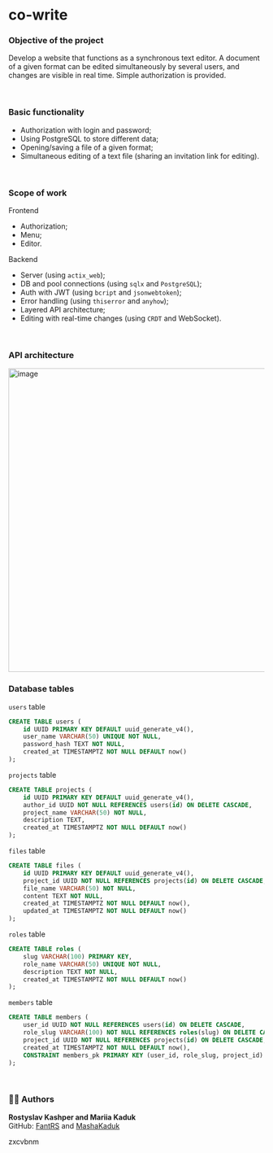 # co-write

### Objective of the project
Develop a website that functions as a synchronous 
text editor. A document of a given format can be edited simultaneously by several
users, and changes are visible in real time. Simple authorization is provided.

<br>

### Basic functionality
* Authorization with login and password;
* Using PostgreSQL to store different data;
* Opening/saving a file of a given format;
* Simultaneous editing of a text file (sharing an invitation link for editing).

<br>

### Scope of work
Frontend

* Authorization;
* Menu;
* Editor.

Backend

* Server (using `actix_web`);
* DB and pool connections (using `sqlx` and `PostgreSQL`);
* Auth with JWT (using `bcript` and `jsonwebtoken`);
* Error handling (using `thiserror` and `anyhow`);
* Layered API architecture;
* Editing with real-time changes (using `CRDT` and WebSocket).

<br>

### API architecture
<img width="845" height="597" alt="image" src="https://github.com/user-attachments/assets/28130406-b104-4ee6-b779-9bc3d0184717" />

<br>

### Database tables

`users` table
```sql
CREATE TABLE users (
    id UUID PRIMARY KEY DEFAULT uuid_generate_v4(),
    user_name VARCHAR(50) UNIQUE NOT NULL,
    password_hash TEXT NOT NULL,
    created_at TIMESTAMPTZ NOT NULL DEFAULT now()
);
```

`projects` table
```sql
CREATE TABLE projects (
    id UUID PRIMARY KEY DEFAULT uuid_generate_v4(),
    author_id UUID NOT NULL REFERENCES users(id) ON DELETE CASCADE,
    project_name VARCHAR(50) NOT NULL,
    description TEXT,
    created_at TIMESTAMPTZ NOT NULL DEFAULT now()
);
```

`files` table
```sql
CREATE TABLE files (
    id UUID PRIMARY KEY DEFAULT uuid_generate_v4(),
    project_id UUID NOT NULL REFERENCES projects(id) ON DELETE CASCADE,
    file_name VARCHAR(50) NOT NULL,
    content TEXT NOT NULL,
    created_at TIMESTAMPTZ NOT NULL DEFAULT now(),
    updated_at TIMESTAMPTZ NOT NULL DEFAULT now()
);
```

`roles` table
```sql
CREATE TABLE roles (
    slug VARCHAR(100) PRIMARY KEY,
    role_name VARCHAR(50) UNIQUE NOT NULL,
    description TEXT NOT NULL,
    created_at TIMESTAMPTZ NOT NULL DEFAULT now()
);
```

`members` table
```sql
CREATE TABLE members (
    user_id UUID NOT NULL REFERENCES users(id) ON DELETE CASCADE,
    role_slug VARCHAR(100) NOT NULL REFERENCES roles(slug) ON DELETE CASCADE,
    project_id UUID NOT NULL REFERENCES projects(id) ON DELETE CASCADE,
    created_at TIMESTAMPTZ NOT NULL DEFAULT now(),
    CONSTRAINT members_pk PRIMARY KEY (user_id, role_slug, project_id)
);
```

<br>

### 👨‍💻 Authors
**Rostyslav Kashper and Mariia Kaduk**  
GitHub: [FantRS](https://github.com/FantRS) and [MashaKaduk](https://github.com/MashaKaduk)



zxcvbnm